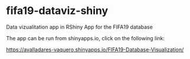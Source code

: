 # fifa19-dataviz-shiny
Data vizualitation app in RShiny App for the FIFA19 database

The app can be run from shinyapps.io, click on the following link:

https://avalladares-vaquero.shinyapps.io/FIFA19-Database-Visualization/
